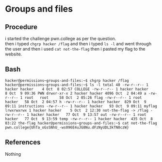 # Groups and files

## Procedure
i started the challenge pwn.college
as per the question.  
then i typed `chgrp hacker /flag` and then i typed `ls -l` and went through the user and then i used `cat not-the-flag`
then i pasted my flag to the website.

## Bash
`hacker@permissions~groups-and-files:~$ chgrp hacker /flag
hacker@permissions~groups-and-files:~$ ls -l
total 40
-rw-r--r-- 1 hacker hacker    4 Oct  8 02:57 COLLEGE
-rw-r--r-- 1 hacker hacker    8 Oct  9 09:36 PWN
drwxr-xr-x 2 hacker hacker 4096 Oct  2 04:49 a
-rw-r--r-- 1 root   root     58 Oct  2 05:26 flag
-rw-r--r-- 1 root   hacker   58 Oct  2 04:57 h
-rw-r--r-- 1 hacker hacker  829 Oct  9 09:11 instructions
-rw-r--r-- 1 hacker hacker   93 Oct  9 09:11 myflag
lrwxrwxrwx 1 hacker hacker    5 Oct  2 12:30 not-the-flag -> /flag
-rw-r--r-- 1 hacker hacker   77 Oct  9 13:57 out
-rw-r--r-- 1 root   hacker   77 Oct  9 13:59 temp
-rw-r--r-- 1 hacker hacker  435 Oct  8 03:22 the-flag
hacker@permissions~groups-and-files:~$ cat not-the-flag
pwn.college{UhTa_oGsSNhU_-ws096E4uJG8Nu.dFzNyUDL3kTN0czW}`

## References
Nothing
